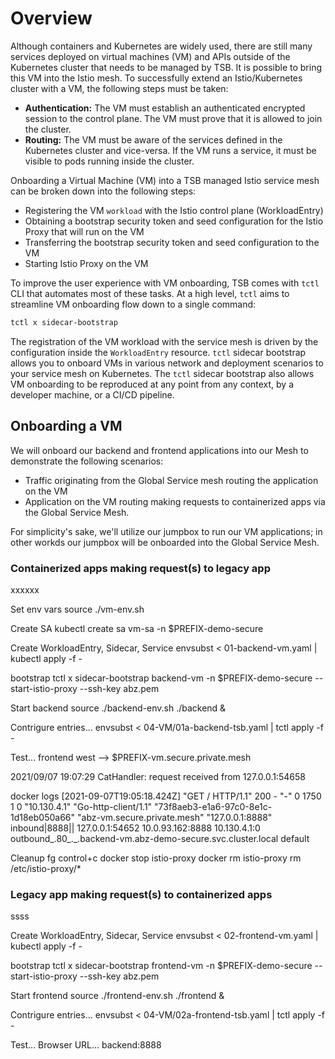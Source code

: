 # Overview
 Although containers and Kubernetes are widely used, there are still many services deployed on virtual machines (VM) and APIs outside of the Kubernetes cluster that needs to be managed by TSB. It is possible to bring this VM into the Istio mesh. To successfully extend an Istio/Kubernetes cluster with a VM, the following steps must be taken:

- **Authentication:** The VM must establish an authenticated encrypted session to the control plane. The VM must prove that it is allowed to join the cluster.
- **Routing:** The VM must be aware of the services defined in the Kubernetes cluster and vice-versa. If the VM runs a service, it must be visible to pods running inside the cluster.

Onboarding a Virtual Machine (VM) into a TSB managed Istio service mesh can be broken down into the following steps:

- Registering the VM `workload` with the Istio control plane (WorkloadEntry)
- Obtaining a bootstrap security token and seed configuration for the Istio Proxy that will run on the VM
- Transferring the bootstrap security token and seed configuration to the VM
- Starting Istio Proxy on the VM

To improve the user experience with VM onboarding, TSB comes with `tctl` CLI that automates most of these tasks. At a high level, `tctl` aims to streamline VM onboarding flow down to a single command:

```sh
tctl x sidecar-bootstrap
```

The registration of the VM workload with the service mesh is driven by the configuration inside the `WorkloadEntry` resource. `tctl` sidecar bootstrap allows you to onboard VMs in various network and deployment scenarios to your service mesh on Kubernetes. The `tctl` sidecar bootstrap also allows VM onboarding to be reproduced at any point from any context, by a developer machine, or a CI/CD pipeline.

## Onboarding a VM
We will onboard our backend and frontend applications into our Mesh to demonstrate the following scenarios:
- Traffic originating from the Global Service mesh routing the application on the VM
- Application on the VM routing making requests to containerized apps via the Global Service Mesh.

For simplicity's sake, we'll utilize our jumpbox to run our VM applications; in other workds our jumpbox will be onboarded into the Global Service Mesh.

### Containerized apps making request(s) to legacy app
xxxxxx


Set env vars
source ./vm-env.sh

Create SA
kubectl create sa vm-sa -n $PREFIX-demo-secure

Create WorkloadEntry, Sidecar, Service
envsubst < 01-backend-vm.yaml | kubectl apply -f -

bootstrap
tctl x sidecar-bootstrap backend-vm -n $PREFIX-demo-secure --start-istio-proxy --ssh-key abz.pem

Start backend
source ./backend-env.sh
./backend &

Contrigure entries...
envsubst < 04-VM/01a-backend-tsb.yaml | tctl apply -f -  

Test...
frontend west --> $PREFIX-vm.secure.private.mesh

2021/09/07 19:07:29 CatHandler: request received from 127.0.0.1:54658

docker logs
[2021-09-07T19:05:18.424Z] "GET / HTTP/1.1" 200 - "-" 0 1750 1 0 "10.130.4.1" "Go-http-client/1.1" "73f8aeb3-e1a6-97c0-8e1c-1d18eb050a66" "abz-vm.secure.private.mesh" "127.0.0.1:8888" inbound|8888|| 127.0.0.1:54652 10.0.93.162:8888 10.130.4.1:0 outbound_.80_._.backend-vm.abz-demo-secure.svc.cluster.local default


Cleanup
fg   control+c
docker stop istio-proxy
docker rm istio-proxy
rm /etc/istio-proxy/*

### Legacy app making request(s) to containerized apps
ssss


Create WorkloadEntry, Sidecar, Service
envsubst < 02-frontend-vm.yaml | kubectl apply -f -

bootstrap
tctl x sidecar-bootstrap frontend-vm -n $PREFIX-demo-secure --start-istio-proxy --ssh-key abz.pem

Start frontend
source ./frontend-env.sh
./frontend &

Contrigure entries...
envsubst < 04-VM/02a-frontend-tsb.yaml | tctl apply -f -  

Test...
Browser URL... backend:8888



